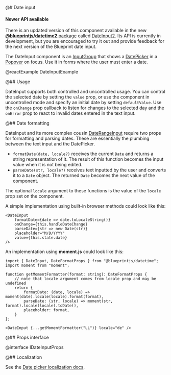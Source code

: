 @# Date input

<div class="@ns-callout @ns-intent-success @ns-icon-star">
    <h4 class="@ns-heading">Newer API available</h4>

There is an updated version of this component available in the new
[__@blueprintjs/datetime2__ package](#datetime2) called
[DateInput2](#datetime2/date-input2). Its API is currently in development,
but you are encouraged to try it out and provide feedback for the next
version of the Blueprint date input.

</div>

The DateInput component is an [InputGroup](#core/components/text-inputs.input-group)
that shows a [DatePicker](#datetime/datepicker) in a [Popover](#core/components/popover)
on focus. Use it in forms where the user must enter a date.

@reactExample DateInputExample

@## Usage

DateInput supports both controlled and uncontrolled usage. You can control
the selected date by setting the `value` prop, or use the component in
uncontrolled mode and specify an initial date by setting `defaultValue`.
Use the `onChange` prop callback to listen for changes to the selected day and
the `onError` prop to react to invalid dates entered in the text input.

@## Date formatting

DateInput and its more complex cousin [DateRangeInput](#datetime/daterangeinput)
require two props for formatting and parsing dates. These are essentially the plumbing
between the text input and the DatePicker.

- `formatDate(date, locale?)` receives the current `Date` and returns a string representation of it.
    The result of this function becomes the input value when it is not being edited.
- `parseDate(str, locale?)` receives text inputted by the user and converts it to a `Date` object.
    The returned `Date` becomes the next value of the component.

The optional `locale` argument to these functions is the value of the `locale` prop set on the component.

A simple implementation using built-in browser methods could look like this:

```tsx
<DateInput
    formatDate={date => date.toLocaleString()}
    onChange={this.handleDateChange}
    parseDate={str => new Date(str)}
    placeholder="M/D/YYYY"
    value={this.state.date}
/>
```

An implementation using __moment.js__ could look like this:

```tsx
import { DateInput, DateFormatProps } from "@blueprintjs/datetime";
import moment from "moment";

function getMomentFormatter(format: string): DateFormatProps {
    // note that locale argument comes from locale prop and may be undefined
    return {
        formatDate: (date, locale) => moment(date).locale(locale).format(format),
        parseDate: (str, locale) => moment(str, format).locale(locale).toDate(),
        placeholder: format,
    }
};

<DateInput {...getMomentFormatter("LL")} locale="de" />
```

@## Props interface

@interface IDateInputProps

@## Localization

See the [Date picker localization docs](#datetime/datepicker.localization).
